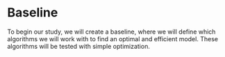 # Baseline
To begin our study, we will create a baseline, where we will define which algorithms we will work with to find an optimal and efficient model. These algorithms will be tested with simple optimization.
